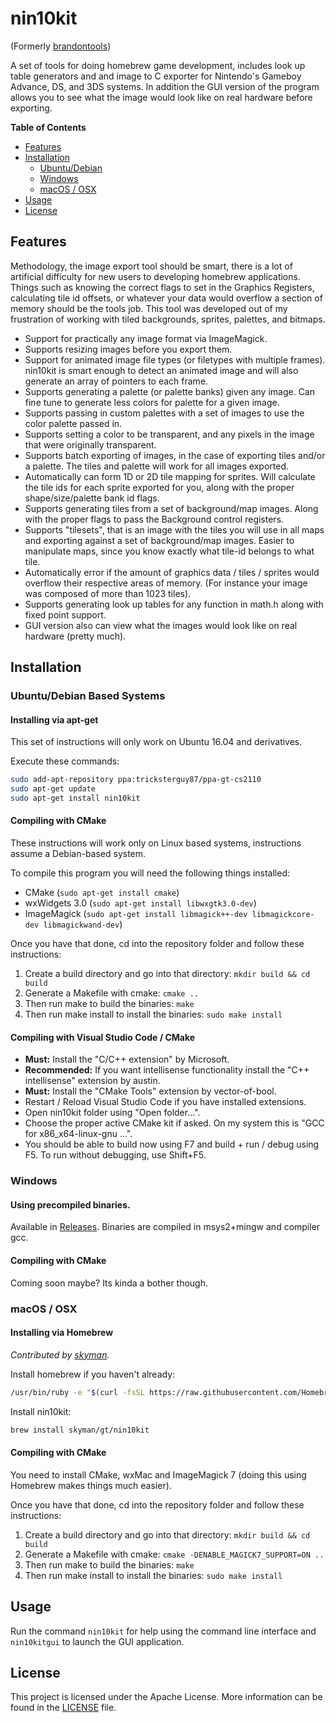 # nin10kit
(Formerly [brandontools](https://github.com/TricksterGuy/brandontools))

A set of tools for doing homebrew game development, includes look up table generators and and image to C exporter for Nintendo's Gameboy Advance, DS, and 3DS systems. In addition the GUI version of the program allows you to see what the image would look like on real hardware before exporting.

__Table of Contents__
* [Features](#features)
* [Installation](#installation)
  * [Ubuntu/Debian](#ubuntudebian-based-systems)
  * [Windows](#windows)
  * [macOS / OSX](#macos--osx)
* [Usage](#usage)
* [License](#license)

## Features

Methodology, the image export tool should be smart, there is a lot of artificial difficulty for new users to developing homebrew applications.  Things such as knowing the correct flags to set in the Graphics Registers, calculating tile id offsets, or whatever your data would overflow a section of memory should be the tools job.  This tool was developed out of my frustration of working with tiled backgrounds, sprites, palettes, and bitmaps.

* Support for practically any image format via ImageMagick.
* Supports resizing images before you export them.
* Support for animated image file types (or filetypes with multiple frames).  nin10kit is smart enough to detect an animated image and will also generate an array of pointers to each frame.
* Supports generating a palette (or palette banks) given any image. Can fine tune to generate less colors for palette for a given image.
* Supports passing in custom palettes with a set of images to use the color palette passed in.
* Supports setting a color to be transparent, and any pixels in the image that were originally transparent.
* Supports batch exporting of images, in the case of exporting tiles and/or a palette.  The tiles and palette will work for all images exported.
* Automatically can form 1D or 2D tile mapping for sprites.  Will calculate the tile ids for each sprite exported for you, along with the proper shape/size/palette bank id flags.
* Supports generating tiles from a set of background/map images. Along with the proper flags to pass the Background control registers.
* Supports "tilesets", that is an image with the tiles you will use in all maps and exporting against a set of background/map images. Easier to manipulate maps, since you know exactly what tile-id belongs to what tile.
* Automatically error if the amount of graphics data / tiles / sprites  would overflow their respective areas of memory. (For instance your image was composed of more than 1023 tiles).
* Supports generating look up tables for any function in math.h along with fixed point support.
* GUI version also can view what the images would look like on real hardware (pretty much).


## Installation
### Ubuntu/Debian Based Systems
#### Installing via apt-get

This set of instructions will only work on Ubuntu 16.04 and derivatives.

Execute these commands:
```bash
sudo add-apt-repository ppa:tricksterguy87/ppa-gt-cs2110
sudo apt-get update
sudo apt-get install nin10kit
```

#### Compiling with CMake

These instructions will work only on Linux based systems, instructions assume a Debian-based system.

To compile this program you will need the following things installed:
* CMake (`sudo apt-get install cmake`)
* wxWidgets 3.0 (`sudo apt-get install libwxgtk3.0-dev`)
* ImageMagick (`sudo apt-get install libmagick++-dev libmagickcore-dev libmagickwand-dev`)

Once you have that done, cd into the repository folder and follow these instructions:
1. Create a build directory and go into that directory: `mkdir build && cd build`
2. Generate a Makefile with cmake: `cmake ..`
3. Then run make to build the binaries: `make`
4. Then run make install to install the binaries: `sudo make install`

#### Compiling with Visual Studio Code / CMake

* **Must:** Install the "C/C++ extension" by Microsoft.
* **Recommended:** If you want intellisense functionality install the "C++ intellisense" extension by austin.
* **Must:** Install the "CMake Tools" extension by vector-of-bool.
* Restart / Reload Visual Studio Code if you have installed extensions.
* Open nin10kit folder using "Open folder...".
* Choose the proper active CMake kit if asked. On my system this is "GCC for x86_x64-linux-gnu ...".
* You should be able to build now using F7 and build + run / debug using F5. To run without debugging, use Shift+F5.

### Windows
#### Using precompiled binaries.
Available in [Releases](https://github.com/TricksterGuy/nin10kit/releases).  Binaries are compiled in msys2+mingw and compiler gcc.

#### Compiling with CMake
Coming soon maybe?  Its kinda a bother though.

### macOS / OSX
#### Installing via Homebrew
_Contributed by [skyman](https://github.com/skyman)._

Install homebrew if you haven't already:
```bash
/usr/bin/ruby -e "$(curl -fsSL https://raw.githubusercontent.com/Homebrew/install/master/install)"
```

Install nin10kit:
```bash
brew install skyman/gt/nin10kit
```

#### Compiling with CMake
You need to install CMake, wxMac and ImageMagick 7 (doing this using Homebrew makes things much easier).

Once you have that done, cd into the repository folder and follow these instructions:
1. Create a build directory and go into that directory: `mkdir build && cd build`
2. Generate a Makefile with cmake: `cmake -DENABLE_MAGICK7_SUPPORT=ON ..`
3. Then run make to build the binaries: `make`
4. Then run make install to install the binaries: `sudo make install`

## Usage
Run the command `nin10kit` for help using the command line interface and `nin10kitgui` to launch the GUI application.

## License
This project is licensed under the Apache License. More information can be found in the [LICENSE](LICENSE) file.

